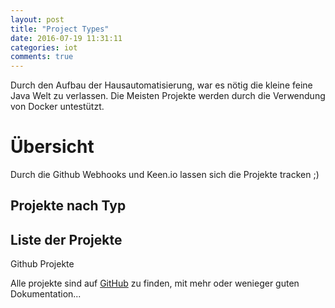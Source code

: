 ```yaml
---
layout: post
title: "Project Types"
date: 2016-07-19 11:31:11
categories: iot
comments: true
---
```


 Durch den Aufbau der Hausautomatisierung, war es nötig die kleine feine Java Welt zu verlassen. Die Meisten Projekte werden durch die Verwendung von Docker untestützt. 





<!--more-->


# Übersicht

 Durch die Github Webhooks und Keen.io lassen sich die Projekte tracken ;)  

## Projekte nach Typ
<div id="chart"></div>

## Liste der Projekte

<div class="row">
	<div class="col-sm-6">
		<div id="projects"></div>
	</div>
	<div class="col-sm-6">
		<p>Github Projekte</p>
		<span>Alle projekte sind auf <a href="https://github.com/nolte">GitHub</a> zu finden, mit mehr oder wenieger guten Dokumentation...</span>
	</div>
</div>

 

<script>
$( document ).ready(function() {
	
	  var client = new Keen({
	      projectId: "{{ site.keen_projectId }}",
	      readKey: "{{ site.keen_api_readKey }}"
	  });
Keen.ready(function(){
    var el = document.getElementById("chart");
    var chart = new Keen.Dataviz()
        .el(el)
        .chartType('piechart')
        .height(400)
        .prepare();

    client.run('git-push-project-count-by-language', function(err, res){
       chart
           .parseRequest(this)
           .call(function(){
               var ds, df, line;
               ds = new google.visualization.arrayToDataTable(this.data());
               
               var options = {
            	        title: 'Project Count by Languages',
            	      };
               line = new google.visualization.PieChart(this.el());
               line.draw(ds,options);
           });
    });
});
Keen.ready(function(){
    var el = document.getElementById("projects");
    var chart = new Keen.Dataviz()
        .el(el)
        .chartType('piechart')
        .height(400)
        .prepare();

    client.run('git-push-count-by-project', function(err, res){
       chart
           .parseRequest(this)
           .call(function(){
               var ds, df, line;
               ds = new google.visualization.arrayToDataTable(this.data());
               var options = {
            	        sortColumn: 1,
            	        sortAscending: false,
            	        
            	      };
               line = new google.visualization.Table(this.el());
               line.draw(ds,options);
           });
    });
});
});
</script> 